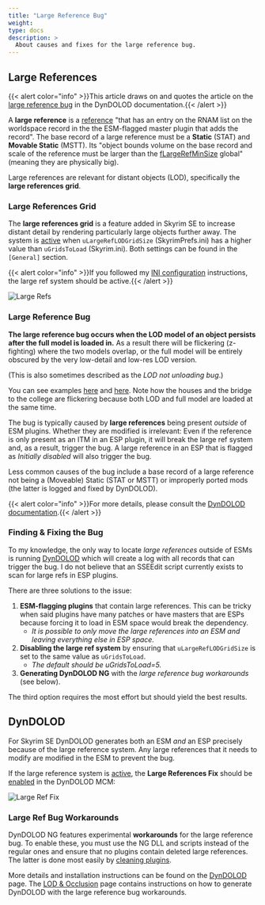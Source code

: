 ```yaml
---
title: "Large Reference Bug"
weight:
type: docs
description: >
  About causes and fixes for the large reference bug.
---
```


## Large References

{{< alert color="info" >}}This article draws on and quotes the article on the [large reference bug](https://dyndolod.info/Help/Large-References) in the DynDOLOD documentation.{{< /alert >}}

A **large reference** is a [reference](/skyforge/knowledge-base/references/) "that has an entry on the RNAM list on the worldspace record in the the ESM-flagged master plugin that adds the record". The base record of a large reference must be a **Static** (STAT) and **Movable Static** (MSTT). Its "object bounds volume on the base record and scale of the reference must be larger than the [fLargeRefMinSize](/Pictures/skyforge/knowledge-base/large-reference-bug/large-ref-min-size.png) global" (meaning they are physically big).

Large references are relevant for distant objects (LOD), specifically the **large references grid**.

### Large References Grid

The **large references grid** is a feature added in Skyrim SE to increase distant detail by rendering particularly large objects further away. The system is <u>active</u> when `uLargeRefLODGridSize` (SkyrimPrefs.ini) has a higher value than `uGridsToLoad` (Skyrim.ini). Both settings can be found in the `[General]` section.

{{< alert color="info" >}}If you followed my [INI configuration](/skyforge/modding-resources/ini-config) instructions, the large ref system should be active.{{< /alert >}}

![Large Refs](https://dyndolod.info/sites/dyndolod/files/images/large-references.webp)

### Large Reference Bug

**The large reference bug occurs when the LOD model of an object persists after the full model is loaded in.** As a result there will be flickering (z-fighting) where the two models overlap, or the full model will be entirely obscured by the very low-detail and low-res LOD version.

(This is also sometimes described as the *LOD not unloading bug*.)

You can see examples [here](https://vimeo.com/625772521) and [here](https://vimeo.com/641994013). Note how the houses and the bridge to the college are flickering because both LOD and full model are loaded at the same time.

The bug is typically caused by **large references** being present *outside* of ESM plugins. Whether they are modified is irrelevant: Even if the reference is only present as an ITM in an ESP plugin, it will break the large ref system and, as a result, trigger the bug. A large reference in an ESP that is flagged as *Initially disabled* will also trigger the bug.

Less common causes of the bug include a base record of a large reference not being a (Moveable) Static (STAT or MSTT) or improperly ported mods (the latter is logged and fixed by DynDOLOD).

{{< alert color="info" >}}For more details, please consult the [DynDOLOD documentation](https://dyndolod.info/Help/Large-References).{{< /alert >}}

### Finding & Fixing the Bug

To my knowledge, the only way to locate *large references* outside of ESMs is running [DynDOLOD](/skyforge/modding-resources/lod-occlusion/) which will create a log with all records that can trigger the bug. I do not believe that an SSEEdit script currently exists to scan for large refs in ESP plugins.

There are three solutions to the issue:

1. **ESM-flagging plugins** that contain large references. This can be tricky when said plugins have many patches or have masters that are ESPs because forcing it to load in ESM space would break the dependency.
   - *It is possible to only move the large references into an ESM and leaving everything else in ESP space.*
2. **Disabling the large ref system** by ensuring that `uLargeRefLODGridSize` is set to the same value as `uGridsToLoad`.
   - *The default should be uGridsToLoad=5.*
3. **Generating DynDOLOD NG** with the *large reference bug workarounds* (see below).

The third option requires the most effort but should yield the best results.

## DynDOLOD

For Skyrim SE DynDOLOD generates both an ESM *and* an ESP precisely because of the large reference system. Any large references that it needs to modify are modified in the ESM to prevent the bug.

If the large reference system is <u>active</u>, the **Large References Fix** should be <u>enabled</u> in the DynDOLOD MCM:

![Large Ref Fix](https://dyndolod.info/sites/dyndolod/files/images/mcm-sse-main.webp)

### Large Ref Bug Workarounds

DynDOLOD NG features experimental **workarounds** for the large reference bug. To enable these, you must use the NG DLL and scripts instead of the regular ones and ensure that no plugins contain deleted large references. The latter is done most easily by [cleaning plugins](/skyforge/modding-resources/cleaning-plugins/).

More details and installation instructions can be found on the [DynDOLOD](/skyforge/tool-setup/dyndolod/) page. The [LOD & Occlusion](/skyforge/modding-resources/lod-occlusion/) page contains instructions on how to generate DynDOLOD with the large reference bug workarounds.